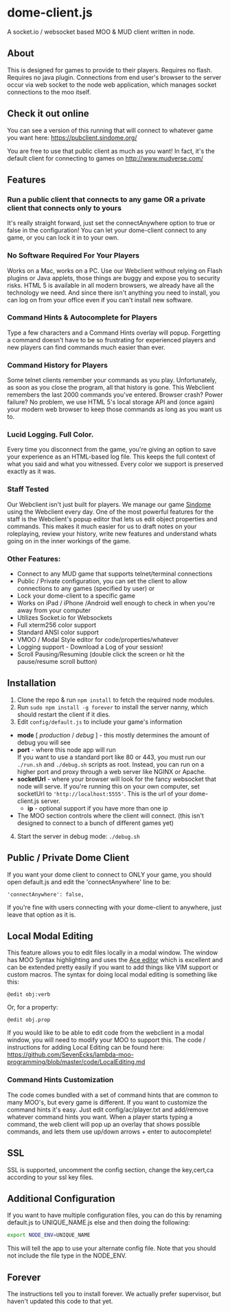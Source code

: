 dome-client.js
==============

A socket.io / websocket based MOO & MUD client written in node.

## About

This is designed for games to provide to their players. Requires no flash. Requires no java plugin. Connections from end user's browser to the server occur via web socket to the node web application, which manages socket connections to the moo itself.

## Check it out online
You can see a version of this running that will connect to whatever game you want here: https://pubclient.sindome.org/

You are free to use that public client as much as you want! In fact, it's the default client for connecting to games on http://www.mudverse.com/

## Features

### Run a public client that connects to any game OR a private client that connects only to yours

It's really straight forward, just set the connectAnywhere option to true or false in the configuration! You can let your dome-client connect to any game, or you can lock it in to your own.

### No Software Required For Your Players

Works on a Mac, works on a PC. Use our Webclient without relying on Flash plugins or Java applets, those things are buggy and expose you to security risks. HTML 5 is available in all modern browsers, we already have all the technology we need. And since there isn't anything you need to install, you can log on from your office even if you can't install new software.

### Command Hints & Autocomplete for Players

Type a few characters and a Command Hints overlay will popup. Forgetting a command doesn't have to be so frustrating for experienced players and new players can find commands much easier than ever.

### Command History for Players

Some telnet clients remember your commands as you play. Unfortunately, as soon as you close the program, all that history is gone. This Webclient remembers the last 2000 commands you've entered. Browser crash? Power failure? No problem, we use HTML 5's local storage API and (once again) your modern web browser to keep those commands as long as you want us to.

### Lucid Logging. Full Color.

Every time you disconnect from the game, you're giving an option to save your experience as an HTML-based log file. This keeps the full context of what you said and what you witnessed. Every color we support is preserved exactly as it was.

### Staff Tested

Our Webclient isn't just built for players. We manage our game [Sindome](https://www.sindome.org) using the Webclient every day. One of the most powerful features for the staff is the Webclient's popup editor that lets us edit object properties and commands. This makes it much easier for us to draft notes on your roleplaying, review your history, write new features and understand whats going on in the inner workings of the game.

### Other Features:

* Connect to any MUD game that supports telnet/terminal connections
* Public / Private configuration, you can set the client to allow connections to any games (specified by user) or
* Lock your dome-client to a specific game
* Works on iPad / iPhone /Android well enough to check in when you're away from your computer
* Utilizes Socket.io for Websockets
* Full xterm256 color support
* Standard ANSI color support
* VMOO / Modal Style editor for code/properties/whatever
* Logging support - Download a Log of your session!
* Scroll Pausing/Resuming (double click the screen or hit the pause/resume scroll button)

## Installation

1. Clone the repo & run `npm install` to fetch the required node modules.
2. Run `sudo npm install -g forever` to install the server nanny, which should restart the client if it dies.
3. Edit `config/default.js` to include your game's information
  * **mode** [ *production* / *debug* ] - this mostly determines the amount of debug you will see
  * **port** - where this node app will run  
    	If you want to use a standard port like 80 or 443, you must run our `./run.sh` and `./debug.sh` scripts as root. Instead, you can run on a higher port and proxy through a web server like NGINX or Apache.
  * **socketUrl** - where your browser will look for the fancy websocket that node will serve. If you're running this on your own computer, set socketUrl to `'http://localhost:5555'`. This is the url of your dome-client.js server. 
    * **ip** - optional support if you have more than one ip
  * The MOO section controls where the client will connect. (this isn't designed to connect to a bunch of different games yet)
4. Start the server in debug mode: `./debug.sh` 

## Public / Private Dome Client
If you want your dome client to connect to ONLY your game, you should open default.js and edit the 'connectAnywhere' line to be:
```
'connectAnywhere': false,
```
If you're fine with users connecting with your dome-client to anywhere, just leave that option as it is.

## Local Modal Editing
This feature allows you to edit files locally in a modal window. The window has MOO Syntax highlighting and uses the [Ace editor](https://ace.c9.io/) which is excellent and can be extended pretty easily if you want to add things like VIM support or custom macros. The syntax for doing local modal editing is something like this:
```
@edit obj:verb
```
Or, for a property:
```
@edit obj.prop
```

If you would like to be able to edit code from the webclient in a modal window, you will need to modify your MOO to support this. The code / instructions for adding Local Editing can be found here: https://github.com/SevenEcks/lambda-moo-programming/blob/master/code/LocalEditing.md

### Command Hints Customization

The code comes bundled with a set of command hints that are common to many MOO's, but every game is different. If you want to customize the command hints it's easy. Just edit config/ac/player.txt and add/remove whatever command hints you want. When a player starts typing a command, the web client will pop up an overlay that shows possible commands, and lets them use up/down arrows + enter to autocomplete!

## SSL
SSL is supported, uncomment the config section, change the key,cert,ca according to your ssl key files.

## Additional Configuration
If you want to have multiple configuration files, you can do this by renaming default.js to UNIQUE_NAME.js else and then doing the following:
```bash
export NODE_ENV=UNIQUE_NAME
```

This will tell the app to use your alternate config file. Note that you should not include the file type in the NODE_ENV. 

## Forever
The instructions tell you to install forever. We actually prefer supervisor, but haven't updated this code to that yet.
